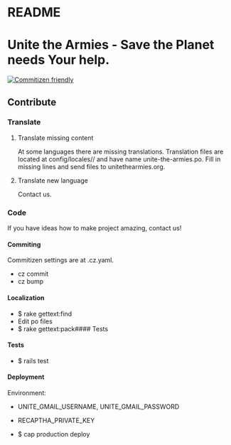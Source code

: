 # README

<p align="center"><h1>Unite the Armies - Save the Planet needs Your help.</h1></p>

[![Commitizen friendly](https://img.shields.io/badge/commitizen-friendly-brightgreen.svg)](http://commitizen.github.io/cz-cli/)

## Contribute

### Translate

1. Translate missing content

   At some languages there are missing translations. Translation files are located at config/locales/<name>/ and have name unite-the-armies.po. Fill in missing lines and send files to unitethearmies.org.

2. Translate new language

   Contact us.

### Code

If you have ideas how to make project amazing, contact us!

#### Commiting

Commitizen settings are at .cz.yaml.

- cz commit
- cz bump

#### Localization

- $ rake gettext:find
- Edit po files
- $ rake gettext:pack#### Tests

#### Tests

- $ rails test

#### Deployment

Environment:

- UNITE_GMAIL_USERNAME, UNITE_GMAIL_PASSWORD
- RECAPTHA_PRIVATE_KEY

- $ cap production deploy
